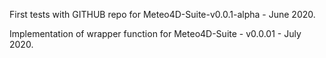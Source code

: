 First tests with GITHUB repo for Meteo4D-Suite-v0.0.1-alpha - June 2020.

Implementation of wrapper function for Meteo4D-Suite - v0.0.01 - July 2020.
